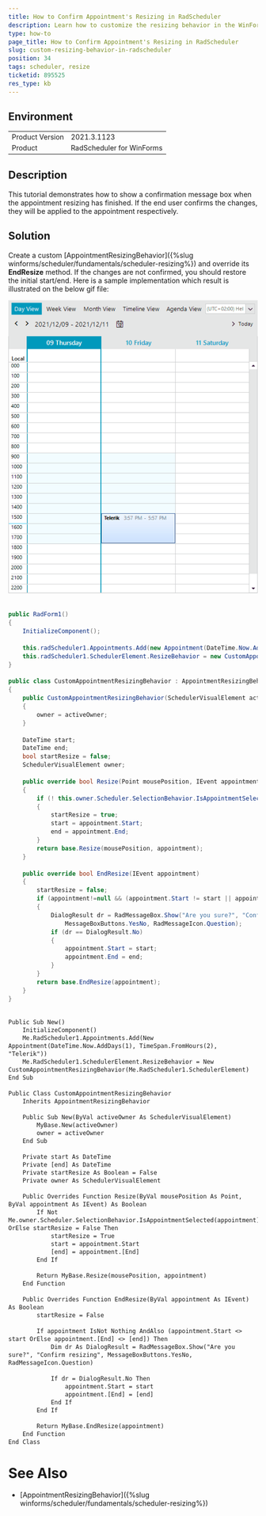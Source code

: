 ```yaml
---
title: How to Confirm Appointment's Resizing in RadScheduler 
description: Learn how to customize the resizing behavior in the WinForms Scheduler.  
type: how-to
page_title: How to Confirm Appointment's Resizing in RadScheduler    
slug: custom-resizing-behavior-in-radscheduler
position: 34
tags: scheduler, resize
ticketid: 895525 
res_type: kb
---
```


## Environment
<table>
	<tr>
		<td>Product Version</td>
		<td>2021.3.1123</td>
	</tr>
	<tr>
		<td>Product</td>
		<td>RadScheduler for WinForms</td>
	</tr>
</table>


## Description

This tutorial demonstrates how to show a confirmation message box when the appointment resizing has finished. If the end user confirms the changes, they will be applied to the appointment respectively.

## Solution

Create a custom [AppointmentResizingBehavior]({%slug winforms/scheduler/fundamentals/scheduler-resizing%}) and override its **EndResize** method. If the changes are not confirmed, you should restore the initial start/end. Here is a sample implementation which result is illustrated on the below gif file:
 
![custom-resizing-behavior-in-radscheduler](images/custom-resizing-behavior-in-radscheduler.gif)


````C#

public RadForm1()
{
    InitializeComponent();

    this.radScheduler1.Appointments.Add(new Appointment(DateTime.Now.AddDays(1),TimeSpan.FromHours(2),"Telerik")); 
    this.radScheduler1.SchedulerElement.ResizeBehavior = new CustomAppointmentResizingBehavior(this.radScheduler1.SchedulerElement);
}

public class CustomAppointmentResizingBehavior : AppointmentResizingBehavior
{
    public CustomAppointmentResizingBehavior(SchedulerVisualElement activeOwner) : base(activeOwner)
    {
        owner = activeOwner;
    }

    DateTime start;
    DateTime end;
    bool startResize = false;
    SchedulerVisualElement owner;

    public override bool Resize(Point mousePosition, IEvent appointment)
    { 
        if (! this.owner.Scheduler.SelectionBehavior.IsAppointmentSelected(appointment) || startResize == false)
        {
            startResize = true;
            start = appointment.Start;
            end = appointment.End;
        }
        return base.Resize(mousePosition, appointment);
    }

    public override bool EndResize(IEvent appointment)
    { 
        startResize = false;
        if (appointment!=null && (appointment.Start != start || appointment.End != end))
        {
            DialogResult dr = RadMessageBox.Show("Are you sure?", "Confirm resizing",
                MessageBoxButtons.YesNo, RadMessageIcon.Question);
            if (dr == DialogResult.No)
            {
                appointment.Start = start;
                appointment.End = end;
            }
        }
        return base.EndResize(appointment);
    }
}

````
````VB.NET

Public Sub New()
    InitializeComponent()
    Me.RadScheduler1.Appointments.Add(New Appointment(DateTime.Now.AddDays(1), TimeSpan.FromHours(2), "Telerik"))
    Me.RadScheduler1.SchedulerElement.ResizeBehavior = New CustomAppointmentResizingBehavior(Me.RadScheduler1.SchedulerElement)
End Sub

Public Class CustomAppointmentResizingBehavior
    Inherits AppointmentResizingBehavior

    Public Sub New(ByVal activeOwner As SchedulerVisualElement)
        MyBase.New(activeOwner)
        owner = activeOwner
    End Sub

    Private start As DateTime
    Private [end] As DateTime
    Private startResize As Boolean = False
    Private owner As SchedulerVisualElement

    Public Overrides Function Resize(ByVal mousePosition As Point, ByVal appointment As IEvent) As Boolean
        If Not Me.owner.Scheduler.SelectionBehavior.IsAppointmentSelected(appointment) OrElse startResize = False Then
            startResize = True
            start = appointment.Start
            [end] = appointment.[End]
        End If

        Return MyBase.Resize(mousePosition, appointment)
    End Function

    Public Overrides Function EndResize(ByVal appointment As IEvent) As Boolean
        startResize = False

        If appointment IsNot Nothing AndAlso (appointment.Start <> start OrElse appointment.[End] <> [end]) Then
            Dim dr As DialogResult = RadMessageBox.Show("Are you sure?", "Confirm resizing", MessageBoxButtons.YesNo, RadMessageIcon.Question)

            If dr = DialogResult.No Then
                appointment.Start = start
                appointment.[End] = [end]
            End If
        End If

        Return MyBase.EndResize(appointment)
    End Function
End Class

````

# See Also

* [AppointmentResizingBehavior]({%slug winforms/scheduler/fundamentals/scheduler-resizing%})